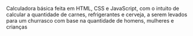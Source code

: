 Calculadora básica feita em HTML, CSS e JavaScript, com o intuito de calcular a quantidade de carnes, refrigerantes e cerveja, a serem levados para um churrasco com base na quantidade de homens, mulheres e crianças
